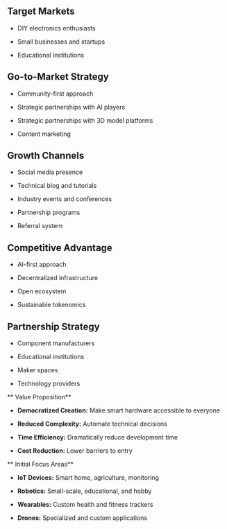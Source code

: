 ## Target Markets

  - DIY electronics enthusiasts

  - Small businesses and startups

  - Educational institutions

## Go-to-Market Strategy

  - Community-first approach

  - Strategic partnerships with AI players

  - Strategic partnerships with 3D model platforms

  - Content marketing

## Growth Channels

  - Social media presence

  - Technical blog and tutorials

  - Industry events and conferences

  - Partnership programs

  - Referral system

## Competitive Advantage

  - AI-first approach

  - Decentralized infrastructure

  - Open ecosystem

  - Sustainable tokenomics

## Partnership Strategy

  - Component manufacturers

  - Educational institutions

  - Maker spaces

  - Technology providers

** Value Proposition**

  - **Democratized Creation:** Make smart hardware accessible to everyone

  - **Reduced Complexity:** Automate technical decisions

  - **Time Efficiency:** Dramatically reduce development time

  - **Cost Reduction:** Lower barriers to entry

** Initial Focus Areas**

  - **IoT Devices:** Smart home, agriculture, monitoring

  - **Robotics:** Small-scale, educational, and hobby

  - **Wearables:** Custom health and fitness trackers

  - **Drones:** Specialized and custom applications
